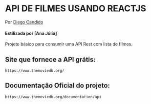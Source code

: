 # API DE FILMES USANDO REACTJS

Por [Diego Candido](https://diegocandido.com)
#### Estilizada por [Ana Júlia]


Projeto básico para consumir uma API Rest com lista de filmes.



## Site que fornece a API grátis: 
```
https://www.themoviedb.org/
```

## Documentação Oficial do projeto:
```
https://www.themoviedb.org/documentation/api
```

